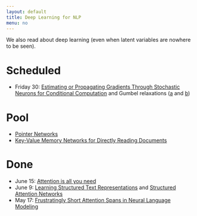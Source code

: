 ```yaml
---
layout: default
title: Deep Learning for NLP
menu: no
---
```


We also read about deep learning (even when latent variables are nowhere to be seen).

# Scheduled

* Friday 30: [Estimating or Propagating Gradients Through Stochastic Neurons for Conditional Computation](https://arxiv.org/pdf/1308.3432.pdf) and Gumbel relaxations ([a](https://arxiv.org/abs/1611.00712) and [b](https://arxiv.org/pdf/1611.01144.pdf))

# Pool

* [Pointer Networks](https://arxiv.org/pdf/1506.03134.pdf)
* [Key-Value Memory Networks for Directly Reading Documents](https://arxiv.org/pdf/1606.03126.pdf)

# Done

* June 15: [Attention is all you need](https://arxiv.org/pdf/1706.03762.pdf)
* June 9: [Learning Structured Text Representations](https://arxiv.org/pdf/1705.09207.pdf) and [Structured Attention Networks](https://arxiv.org/pdf/1702.00887.pdf)
* May 17: [Frustratingly Short Attention Spans in Neural Language Modeling](https://arxiv.org/pdf/1702.04521.pdf)
